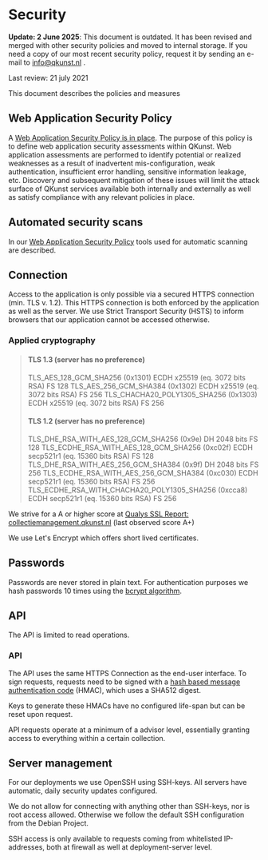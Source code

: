 # Security

**Update: 2 June 2025**: This document is outdated. It has been revised and merged with other security policies and moved to internal storage. If you need a copy of our most recent security policy, request it by sending an e-mail to info@qkunst.nl .

Last review: 21 july 2021

This document describes the policies and measures

## Web Application Security Policy

A [Web Application Security Policy is in place](https://github.com/qkunst/collectiemanagement/blob/main/SECURITY.md). The purpose of this policy is to define web application security assessments within QKunst. Web application assessments are performed to identify potential or realized weaknesses as a result of inadvertent mis-configuration, weak authentication, insufficient error handling, sensitive information leakage, etc. Discovery and subsequent mitigation of these issues will limit the attack surface of QKunst services available both internally and externally as well as satisfy compliance with any relevant policies in place.

## Automated security scans

In our [Web Application Security Policy](https://github.com/qkunst/collectiemanagement/blob/main/SECURITY.md) tools used for automatic scanning are described.

## Connection

Access to the application is only possible via a secured HTTPS connection (min. TLS v. 1.2). This HTTPS connection is both enforced by the application as well as the server. We use
Strict Transport Security (HSTS) to inform browsers that our application cannot be accessed otherwise.

### Applied cryptography

> #### TLS 1.3 (server has no preference)
>
> TLS_AES_128_GCM_SHA256 (0x1301)   ECDH x25519 (eq. 3072 bits RSA)   FS 	128
> TLS_AES_256_GCM_SHA384 (0x1302)   ECDH x25519 (eq. 3072 bits RSA)   FS 	256
> TLS_CHACHA20_POLY1305_SHA256 (0x1303)   ECDH x25519 (eq. 3072 bits RSA)   FS 	256
>
> #### TLS 1.2 (server has no preference)
>
> TLS_DHE_RSA_WITH_AES_128_GCM_SHA256 (0x9e)   DH 2048 bits   FS 	128
> TLS_ECDHE_RSA_WITH_AES_128_GCM_SHA256 (0xc02f)   ECDH secp521r1 (eq. 15360 bits RSA)   FS 	128
> TLS_DHE_RSA_WITH_AES_256_GCM_SHA384 (0x9f)   DH 2048 bits   FS 	256
> TLS_ECDHE_RSA_WITH_AES_256_GCM_SHA384 (0xc030)   ECDH secp521r1 (eq. 15360 bits RSA)   FS 	256
> TLS_ECDHE_RSA_WITH_CHACHA20_POLY1305_SHA256 (0xcca8)   ECDH secp521r1 (eq. 15360 bits RSA)   FS 	256

We strive for a A or higher score at [Qualys SSL Report: collectiemanagement.qkunst.nl](https://www.ssllabs.com/ssltest/analyze.html?d=collectiemanagement.qkunst.nl) (last observed score A+)

We use Let's Encrypt which offers short lived certificates.

## Passwords

Passwords are never stored in plain text. For authentication purposes we hash passwords 10 times using the [bcrypt algorithm](https://en.wikipedia.org/wiki/Bcrypt).

## API

The API is limited to read operations.

### API

The API uses the same HTTPS Connection as the end-user interface. To sign requests, requests need to be signed with a [hash based message authentication code](https://en.wikipedia.org/wiki/Hash-based_message_authentication_code) (HMAC),
which uses a SHA512 digest.

Keys to generate these HMACs have no configured life-span but can be reset upon request.

API requests operate at a minimum of a advisor level, essentially granting access to everything within a certain collection.

## Server management

For our deployments we use OpenSSH using SSH-keys. All servers have automatic, daily security updates configured.

We do not allow for connecting with anything other than SSH-keys, nor is root access allowed. Otherwise we follow the default SSH configuration from the Debian Project.

SSH access is only available to requests coming from whitelisted IP-addresses, both at firewall as well at deployment-server level.